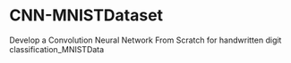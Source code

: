 # CNN-MNISTDataset
Develop a Convolution Neural Network From Scratch for handwritten digit classification_MNISTData
